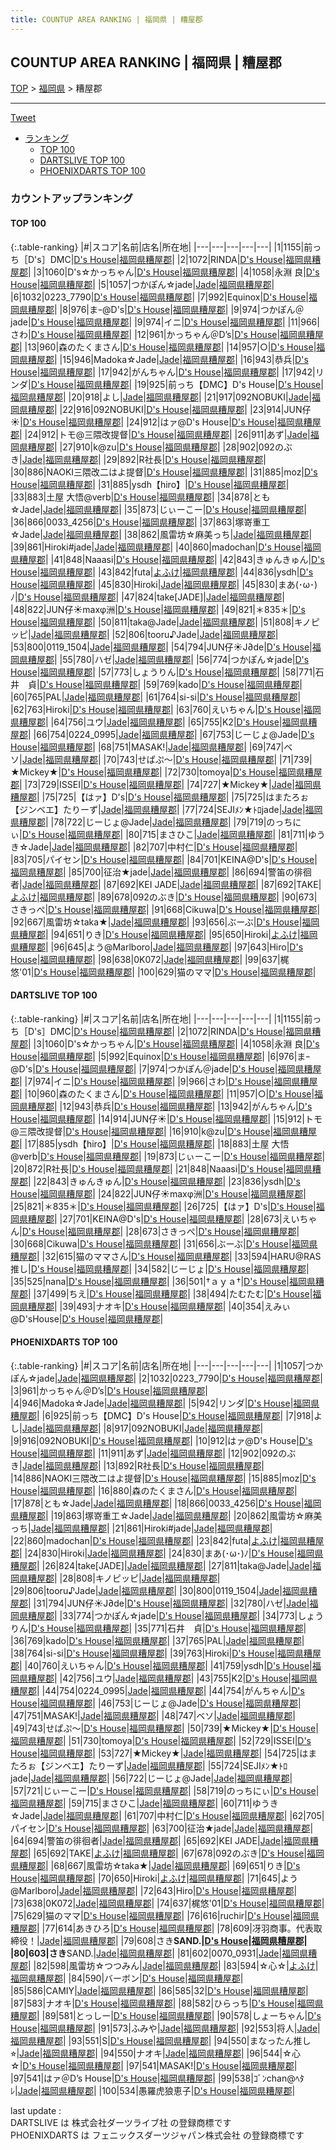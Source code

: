 ```yaml
---
title: COUNTUP AREA RANKING | 福岡県 | 糟屋郡
---
```

## COUNTUP AREA RANKING | 福岡県 | 糟屋郡

[TOP](/darts/rank/) > [福岡県](/darts/rank/福岡県/) > 糟屋郡

___

<a href="https://twitter.com/share?ref_src=twsrc%5Etfw" data-text="COUNTUP AREA RANKING | 福岡県糟屋郡" class="twitter-share-button" data-hashtags="DARTSLIVE,PHOENIXDARTS,darts,ダーツ" data-show-count="false">Tweet</a>

* [ランキング](#カウントアップランキング)
    * [TOP 100](#top-100)
    * [DARTSLIVE TOP 100](#dartslive-top-100)
    * [PHOENIXDARTS TOP 100](#phoenixdarts-top-100)

### カウントアップランキング

#### TOP 100



{:.table-ranking}
|#|スコア|名前|店名|所在地|
|---|---|---|---|---|
|1|1155|<span class="rank-name-dl">前っち［D&#x27;s］DMC</span>|<a href="https://search.dartslive.com/jp/shop/40b0914f275b9d3e0d9b047a20a7ba1e">D's House</a>|<a href="/darts/rank/福岡県/糟屋郡">福岡県糟屋郡</a>|
|2|1072|<span class="rank-name-dl">RINDA</span>|<a href="https://search.dartslive.com/jp/shop/40b0914f275b9d3e0d9b047a20a7ba1e">D's House</a>|<a href="/darts/rank/福岡県/糟屋郡">福岡県糟屋郡</a>|
|3|1060|<span class="rank-name-dl">D&#x27;s☆かっちゃん</span>|<a href="https://search.dartslive.com/jp/shop/40b0914f275b9d3e0d9b047a20a7ba1e">D's House</a>|<a href="/darts/rank/福岡県/糟屋郡">福岡県糟屋郡</a>|
|4|1058|<span class="rank-name-dl">永淵 良</span>|<a href="https://search.dartslive.com/jp/shop/40b0914f275b9d3e0d9b047a20a7ba1e">D's House</a>|<a href="/darts/rank/福岡県/糟屋郡">福岡県糟屋郡</a>|
|5|1057|<span class="rank-name-pd">つかぽん☆jade</span>|<a href="https://vs.phoenixdarts.com/jp/shop/shopDetailInfo/s_10288?s_seq=10288">Jade</a>|<a href="/darts/rank/福岡県/糟屋郡">福岡県糟屋郡</a>|
|6|1032|<span class="rank-name-pd">0223_7790</span>|<a href="https://vs.phoenixdarts.com/jp/shop/shopDetailInfo/s_72496?s_seq=72496">D's House</a>|<a href="/darts/rank/福岡県/糟屋郡">福岡県糟屋郡</a>|
|7|992|<span class="rank-name-dl">Equinox</span>|<a href="https://search.dartslive.com/jp/shop/40b0914f275b9d3e0d9b047a20a7ba1e">D's House</a>|<a href="/darts/rank/福岡県/糟屋郡">福岡県糟屋郡</a>|
|8|976|<span class="rank-name-dl">まｰ@D&#x27;s</span>|<a href="https://search.dartslive.com/jp/shop/40b0914f275b9d3e0d9b047a20a7ba1e">D's House</a>|<a href="/darts/rank/福岡県/糟屋郡">福岡県糟屋郡</a>|
|9|974|<span class="rank-name-dl">つかぽん＠jade</span>|<a href="https://search.dartslive.com/jp/shop/40b0914f275b9d3e0d9b047a20a7ba1e">D's House</a>|<a href="/darts/rank/福岡県/糟屋郡">福岡県糟屋郡</a>|
|9|974|<span class="rank-name-dl">イニ</span>|<a href="https://search.dartslive.com/jp/shop/40b0914f275b9d3e0d9b047a20a7ba1e">D's House</a>|<a href="/darts/rank/福岡県/糟屋郡">福岡県糟屋郡</a>|
|11|966|<span class="rank-name-dl">さわ</span>|<a href="https://search.dartslive.com/jp/shop/40b0914f275b9d3e0d9b047a20a7ba1e">D's House</a>|<a href="/darts/rank/福岡県/糟屋郡">福岡県糟屋郡</a>|
|12|961|<span class="rank-name-pd">かっちゃん＠D’s</span>|<a href="https://vs.phoenixdarts.com/jp/shop/shopDetailInfo/s_72496?s_seq=72496">D's House</a>|<a href="/darts/rank/福岡県/糟屋郡">福岡県糟屋郡</a>|
|13|960|<span class="rank-name-dl">森のたくまさん</span>|<a href="https://search.dartslive.com/jp/shop/40b0914f275b9d3e0d9b047a20a7ba1e">D's House</a>|<a href="/darts/rank/福岡県/糟屋郡">福岡県糟屋郡</a>|
|14|957|<span class="rank-name-dl">○</span>|<a href="https://search.dartslive.com/jp/shop/40b0914f275b9d3e0d9b047a20a7ba1e">D's House</a>|<a href="/darts/rank/福岡県/糟屋郡">福岡県糟屋郡</a>|
|15|946|<span class="rank-name-pd">Madoka☆Jade</span>|<a href="https://vs.phoenixdarts.com/jp/shop/shopDetailInfo/s_10288?s_seq=10288">Jade</a>|<a href="/darts/rank/福岡県/糟屋郡">福岡県糟屋郡</a>|
|16|943|<span class="rank-name-dl">恭兵</span>|<a href="https://search.dartslive.com/jp/shop/40b0914f275b9d3e0d9b047a20a7ba1e">D's House</a>|<a href="/darts/rank/福岡県/糟屋郡">福岡県糟屋郡</a>|
|17|942|<span class="rank-name-dl">がんちゃん</span>|<a href="https://search.dartslive.com/jp/shop/40b0914f275b9d3e0d9b047a20a7ba1e">D's House</a>|<a href="/darts/rank/福岡県/糟屋郡">福岡県糟屋郡</a>|
|17|942|<span class="rank-name-pd">リンダ</span>|<a href="https://vs.phoenixdarts.com/jp/shop/shopDetailInfo/s_72496?s_seq=72496">D's House</a>|<a href="/darts/rank/福岡県/糟屋郡">福岡県糟屋郡</a>|
|19|925|<span class="rank-name-pd">前っち【DMC】D&#x27;s House</span>|<a href="https://vs.phoenixdarts.com/jp/shop/shopDetailInfo/s_72496?s_seq=72496">D's House</a>|<a href="/darts/rank/福岡県/糟屋郡">福岡県糟屋郡</a>|
|20|918|<span class="rank-name-pd">よし</span>|<a href="https://vs.phoenixdarts.com/jp/shop/shopDetailInfo/s_10288?s_seq=10288">Jade</a>|<a href="/darts/rank/福岡県/糟屋郡">福岡県糟屋郡</a>|
|21|917|<span class="rank-name-pd">092NOBUKI</span>|<a href="https://vs.phoenixdarts.com/jp/shop/shopDetailInfo/s_10288?s_seq=10288">Jade</a>|<a href="/darts/rank/福岡県/糟屋郡">福岡県糟屋郡</a>|
|22|916|<span class="rank-name-pd">092NOBUKI</span>|<a href="https://vs.phoenixdarts.com/jp/shop/shopDetailInfo/s_72496?s_seq=72496">D's House</a>|<a href="/darts/rank/福岡県/糟屋郡">福岡県糟屋郡</a>|
|23|914|<span class="rank-name-dl">JUN仔☀︎</span>|<a href="https://search.dartslive.com/jp/shop/40b0914f275b9d3e0d9b047a20a7ba1e">D's House</a>|<a href="/darts/rank/福岡県/糟屋郡">福岡県糟屋郡</a>|
|24|912|<span class="rank-name-pd">はァ@D&#x27;s House</span>|<a href="https://vs.phoenixdarts.com/jp/shop/shopDetailInfo/s_72496?s_seq=72496">D's House</a>|<a href="/darts/rank/福岡県/糟屋郡">福岡県糟屋郡</a>|
|24|912|<span class="rank-name-dl">トモ@三隈改提督</span>|<a href="https://search.dartslive.com/jp/shop/40b0914f275b9d3e0d9b047a20a7ba1e">D's House</a>|<a href="/darts/rank/福岡県/糟屋郡">福岡県糟屋郡</a>|
|26|911|<span class="rank-name-pd">あず</span>|<a href="https://vs.phoenixdarts.com/jp/shop/shopDetailInfo/s_10288?s_seq=10288">Jade</a>|<a href="/darts/rank/福岡県/糟屋郡">福岡県糟屋郡</a>|
|27|910|<span class="rank-name-dl">k@zu</span>|<a href="https://search.dartslive.com/jp/shop/40b0914f275b9d3e0d9b047a20a7ba1e">D's House</a>|<a href="/darts/rank/福岡県/糟屋郡">福岡県糟屋郡</a>|
|28|902|<span class="rank-name-pd">092のぶき</span>|<a href="https://vs.phoenixdarts.com/jp/shop/shopDetailInfo/s_10288?s_seq=10288">Jade</a>|<a href="/darts/rank/福岡県/糟屋郡">福岡県糟屋郡</a>|
|29|892|<span class="rank-name-pd">R社長</span>|<a href="https://vs.phoenixdarts.com/jp/shop/shopDetailInfo/s_72496?s_seq=72496">D's House</a>|<a href="/darts/rank/福岡県/糟屋郡">福岡県糟屋郡</a>|
|30|886|<span class="rank-name-pd">NAOKI三隈改二はよ提督</span>|<a href="https://vs.phoenixdarts.com/jp/shop/shopDetailInfo/s_72496?s_seq=72496">D's House</a>|<a href="/darts/rank/福岡県/糟屋郡">福岡県糟屋郡</a>|
|31|885|<span class="rank-name-pd">moz</span>|<a href="https://vs.phoenixdarts.com/jp/shop/shopDetailInfo/s_72496?s_seq=72496">D's House</a>|<a href="/darts/rank/福岡県/糟屋郡">福岡県糟屋郡</a>|
|31|885|<span class="rank-name-dl">ysdh【hiro】</span>|<a href="https://search.dartslive.com/jp/shop/40b0914f275b9d3e0d9b047a20a7ba1e">D's House</a>|<a href="/darts/rank/福岡県/糟屋郡">福岡県糟屋郡</a>|
|33|883|<span class="rank-name-dl">土屋 大悟@verb</span>|<a href="https://search.dartslive.com/jp/shop/40b0914f275b9d3e0d9b047a20a7ba1e">D's House</a>|<a href="/darts/rank/福岡県/糟屋郡">福岡県糟屋郡</a>|
|34|878|<span class="rank-name-pd">とも☆Jade</span>|<a href="https://vs.phoenixdarts.com/jp/shop/shopDetailInfo/s_10288?s_seq=10288">Jade</a>|<a href="/darts/rank/福岡県/糟屋郡">福岡県糟屋郡</a>|
|35|873|<span class="rank-name-dl">じぃーこー</span>|<a href="https://search.dartslive.com/jp/shop/40b0914f275b9d3e0d9b047a20a7ba1e">D's House</a>|<a href="/darts/rank/福岡県/糟屋郡">福岡県糟屋郡</a>|
|36|866|<span class="rank-name-pd">0033_4256</span>|<a href="https://vs.phoenixdarts.com/jp/shop/shopDetailInfo/s_72496?s_seq=72496">D's House</a>|<a href="/darts/rank/福岡県/糟屋郡">福岡県糟屋郡</a>|
|37|863|<span class="rank-name-pd">塚嵜重工☆Jade</span>|<a href="https://vs.phoenixdarts.com/jp/shop/shopDetailInfo/s_10288?s_seq=10288">Jade</a>|<a href="/darts/rank/福岡県/糟屋郡">福岡県糟屋郡</a>|
|38|862|<span class="rank-name-pd">風雷坊☆麻美っち</span>|<a href="https://vs.phoenixdarts.com/jp/shop/shopDetailInfo/s_10288?s_seq=10288">Jade</a>|<a href="/darts/rank/福岡県/糟屋郡">福岡県糟屋郡</a>|
|39|861|<span class="rank-name-pd">Hiroki#jade</span>|<a href="https://vs.phoenixdarts.com/jp/shop/shopDetailInfo/s_10288?s_seq=10288">Jade</a>|<a href="/darts/rank/福岡県/糟屋郡">福岡県糟屋郡</a>|
|40|860|<span class="rank-name-pd">madochan</span>|<a href="https://vs.phoenixdarts.com/jp/shop/shopDetailInfo/s_72496?s_seq=72496">D's House</a>|<a href="/darts/rank/福岡県/糟屋郡">福岡県糟屋郡</a>|
|41|848|<span class="rank-name-dl">Naaasi</span>|<a href="https://search.dartslive.com/jp/shop/40b0914f275b9d3e0d9b047a20a7ba1e">D's House</a>|<a href="/darts/rank/福岡県/糟屋郡">福岡県糟屋郡</a>|
|42|843|<span class="rank-name-dl">きゅんきゅん</span>|<a href="https://search.dartslive.com/jp/shop/40b0914f275b9d3e0d9b047a20a7ba1e">D's House</a>|<a href="/darts/rank/福岡県/糟屋郡">福岡県糟屋郡</a>|
|43|842|<span class="rank-name-pd">futa</span>|<a href="https://vs.phoenixdarts.com/jp/shop/shopDetailInfo/s_86208?s_seq=86208">よふけ</a>|<a href="/darts/rank/福岡県/糟屋郡">福岡県糟屋郡</a>|
|44|836|<span class="rank-name-dl">ysdh</span>|<a href="https://search.dartslive.com/jp/shop/40b0914f275b9d3e0d9b047a20a7ba1e">D's House</a>|<a href="/darts/rank/福岡県/糟屋郡">福岡県糟屋郡</a>|
|45|830|<span class="rank-name-pd">Hiroki</span>|<a href="https://vs.phoenixdarts.com/jp/shop/shopDetailInfo/s_10288?s_seq=10288">Jade</a>|<a href="/darts/rank/福岡県/糟屋郡">福岡県糟屋郡</a>|
|45|830|<span class="rank-name-pd">まあ(･ω･)ﾉ</span>|<a href="https://vs.phoenixdarts.com/jp/shop/shopDetailInfo/s_72496?s_seq=72496">D's House</a>|<a href="/darts/rank/福岡県/糟屋郡">福岡県糟屋郡</a>|
|47|824|<span class="rank-name-pd">take[JADE]</span>|<a href="https://vs.phoenixdarts.com/jp/shop/shopDetailInfo/s_10288?s_seq=10288">Jade</a>|<a href="/darts/rank/福岡県/糟屋郡">福岡県糟屋郡</a>|
|48|822|<span class="rank-name-dl">JUN仔☀︎maxφ洲</span>|<a href="https://search.dartslive.com/jp/shop/40b0914f275b9d3e0d9b047a20a7ba1e">D's House</a>|<a href="/darts/rank/福岡県/糟屋郡">福岡県糟屋郡</a>|
|49|821|<span class="rank-name-dl">＊835＊</span>|<a href="https://search.dartslive.com/jp/shop/40b0914f275b9d3e0d9b047a20a7ba1e">D's House</a>|<a href="/darts/rank/福岡県/糟屋郡">福岡県糟屋郡</a>|
|50|811|<span class="rank-name-pd">taka@Jade</span>|<a href="https://vs.phoenixdarts.com/jp/shop/shopDetailInfo/s_10288?s_seq=10288">Jade</a>|<a href="/darts/rank/福岡県/糟屋郡">福岡県糟屋郡</a>|
|51|808|<span class="rank-name-pd">キノピッピ</span>|<a href="https://vs.phoenixdarts.com/jp/shop/shopDetailInfo/s_10288?s_seq=10288">Jade</a>|<a href="/darts/rank/福岡県/糟屋郡">福岡県糟屋郡</a>|
|52|806|<span class="rank-name-pd">tooru♪Jade</span>|<a href="https://vs.phoenixdarts.com/jp/shop/shopDetailInfo/s_10288?s_seq=10288">Jade</a>|<a href="/darts/rank/福岡県/糟屋郡">福岡県糟屋郡</a>|
|53|800|<span class="rank-name-pd">0119_1504</span>|<a href="https://vs.phoenixdarts.com/jp/shop/shopDetailInfo/s_10288?s_seq=10288">Jade</a>|<a href="/darts/rank/福岡県/糟屋郡">福岡県糟屋郡</a>|
|54|794|<span class="rank-name-pd">JUN仔☀︎J∂de</span>|<a href="https://vs.phoenixdarts.com/jp/shop/shopDetailInfo/s_72496?s_seq=72496">D's House</a>|<a href="/darts/rank/福岡県/糟屋郡">福岡県糟屋郡</a>|
|55|780|<span class="rank-name-pd">ハゼ</span>|<a href="https://vs.phoenixdarts.com/jp/shop/shopDetailInfo/s_10288?s_seq=10288">Jade</a>|<a href="/darts/rank/福岡県/糟屋郡">福岡県糟屋郡</a>|
|56|774|<span class="rank-name-pd">つかぽん☆jade</span>|<a href="https://vs.phoenixdarts.com/jp/shop/shopDetailInfo/s_72496?s_seq=72496">D's House</a>|<a href="/darts/rank/福岡県/糟屋郡">福岡県糟屋郡</a>|
|57|773|<span class="rank-name-pd">しょうりん</span>|<a href="https://vs.phoenixdarts.com/jp/shop/shopDetailInfo/s_72496?s_seq=72496">D's House</a>|<a href="/darts/rank/福岡県/糟屋郡">福岡県糟屋郡</a>|
|58|771|<span class="rank-name-pd">石井　貞</span>|<a href="https://vs.phoenixdarts.com/jp/shop/shopDetailInfo/s_72496?s_seq=72496">D's House</a>|<a href="/darts/rank/福岡県/糟屋郡">福岡県糟屋郡</a>|
|59|769|<span class="rank-name-pd">kado</span>|<a href="https://vs.phoenixdarts.com/jp/shop/shopDetailInfo/s_72496?s_seq=72496">D's House</a>|<a href="/darts/rank/福岡県/糟屋郡">福岡県糟屋郡</a>|
|60|765|<span class="rank-name-pd">PAL</span>|<a href="https://vs.phoenixdarts.com/jp/shop/shopDetailInfo/s_10288?s_seq=10288">Jade</a>|<a href="/darts/rank/福岡県/糟屋郡">福岡県糟屋郡</a>|
|61|764|<span class="rank-name-pd">si-si</span>|<a href="https://vs.phoenixdarts.com/jp/shop/shopDetailInfo/s_72496?s_seq=72496">D's House</a>|<a href="/darts/rank/福岡県/糟屋郡">福岡県糟屋郡</a>|
|62|763|<span class="rank-name-pd">Hiroki</span>|<a href="https://vs.phoenixdarts.com/jp/shop/shopDetailInfo/s_72496?s_seq=72496">D's House</a>|<a href="/darts/rank/福岡県/糟屋郡">福岡県糟屋郡</a>|
|63|760|<span class="rank-name-pd">えいちゃん</span>|<a href="https://vs.phoenixdarts.com/jp/shop/shopDetailInfo/s_72496?s_seq=72496">D's House</a>|<a href="/darts/rank/福岡県/糟屋郡">福岡県糟屋郡</a>|
|64|756|<span class="rank-name-pd">ユウ</span>|<a href="https://vs.phoenixdarts.com/jp/shop/shopDetailInfo/s_10288?s_seq=10288">Jade</a>|<a href="/darts/rank/福岡県/糟屋郡">福岡県糟屋郡</a>|
|65|755|<span class="rank-name-pd">K2</span>|<a href="https://vs.phoenixdarts.com/jp/shop/shopDetailInfo/s_72496?s_seq=72496">D's House</a>|<a href="/darts/rank/福岡県/糟屋郡">福岡県糟屋郡</a>|
|66|754|<span class="rank-name-pd">0224_0995</span>|<a href="https://vs.phoenixdarts.com/jp/shop/shopDetailInfo/s_10288?s_seq=10288">Jade</a>|<a href="/darts/rank/福岡県/糟屋郡">福岡県糟屋郡</a>|
|67|753|<span class="rank-name-pd">じーじょ@Jade</span>|<a href="https://vs.phoenixdarts.com/jp/shop/shopDetailInfo/s_72496?s_seq=72496">D's House</a>|<a href="/darts/rank/福岡県/糟屋郡">福岡県糟屋郡</a>|
|68|751|<span class="rank-name-pd">MASAK!</span>|<a href="https://vs.phoenixdarts.com/jp/shop/shopDetailInfo/s_10288?s_seq=10288">Jade</a>|<a href="/darts/rank/福岡県/糟屋郡">福岡県糟屋郡</a>|
|69|747|<span class="rank-name-pd">ベソ</span>|<a href="https://vs.phoenixdarts.com/jp/shop/shopDetailInfo/s_10288?s_seq=10288">Jade</a>|<a href="/darts/rank/福岡県/糟屋郡">福岡県糟屋郡</a>|
|70|743|<span class="rank-name-pd">せぱぷ〜</span>|<a href="https://vs.phoenixdarts.com/jp/shop/shopDetailInfo/s_72496?s_seq=72496">D's House</a>|<a href="/darts/rank/福岡県/糟屋郡">福岡県糟屋郡</a>|
|71|739|<span class="rank-name-pd">★Mickey★</span>|<a href="https://vs.phoenixdarts.com/jp/shop/shopDetailInfo/s_72496?s_seq=72496">D's House</a>|<a href="/darts/rank/福岡県/糟屋郡">福岡県糟屋郡</a>|
|72|730|<span class="rank-name-pd">tomoya</span>|<a href="https://vs.phoenixdarts.com/jp/shop/shopDetailInfo/s_72496?s_seq=72496">D's House</a>|<a href="/darts/rank/福岡県/糟屋郡">福岡県糟屋郡</a>|
|73|729|<span class="rank-name-pd">ISSEI</span>|<a href="https://vs.phoenixdarts.com/jp/shop/shopDetailInfo/s_72496?s_seq=72496">D's House</a>|<a href="/darts/rank/福岡県/糟屋郡">福岡県糟屋郡</a>|
|74|727|<span class="rank-name-pd">★Mickey★</span>|<a href="https://vs.phoenixdarts.com/jp/shop/shopDetailInfo/s_10288?s_seq=10288">Jade</a>|<a href="/darts/rank/福岡県/糟屋郡">福岡県糟屋郡</a>|
|75|725|<span class="rank-name-dl">【はァ】D&#x27;s</span>|<a href="https://search.dartslive.com/jp/shop/40b0914f275b9d3e0d9b047a20a7ba1e">D's House</a>|<a href="/darts/rank/福岡県/糟屋郡">福岡県糟屋郡</a>|
|75|725|<span class="rank-name-pd">はまたろぉ【ジンベエ】たりーず</span>|<a href="https://vs.phoenixdarts.com/jp/shop/shopDetailInfo/s_10288?s_seq=10288">Jade</a>|<a href="/darts/rank/福岡県/糟屋郡">福岡県糟屋郡</a>|
|77|724|<span class="rank-name-pd">SEJIﾒﾝ★ﾄﾛjade</span>|<a href="https://vs.phoenixdarts.com/jp/shop/shopDetailInfo/s_10288?s_seq=10288">Jade</a>|<a href="/darts/rank/福岡県/糟屋郡">福岡県糟屋郡</a>|
|78|722|<span class="rank-name-pd">じーじょ@Jade</span>|<a href="https://vs.phoenixdarts.com/jp/shop/shopDetailInfo/s_10288?s_seq=10288">Jade</a>|<a href="/darts/rank/福岡県/糟屋郡">福岡県糟屋郡</a>|
|79|719|<span class="rank-name-pd">のっちにぃ</span>|<a href="https://vs.phoenixdarts.com/jp/shop/shopDetailInfo/s_72496?s_seq=72496">D's House</a>|<a href="/darts/rank/福岡県/糟屋郡">福岡県糟屋郡</a>|
|80|715|<span class="rank-name-pd">まさひこ</span>|<a href="https://vs.phoenixdarts.com/jp/shop/shopDetailInfo/s_10288?s_seq=10288">Jade</a>|<a href="/darts/rank/福岡県/糟屋郡">福岡県糟屋郡</a>|
|81|711|<span class="rank-name-pd">ゆうき☆Jade</span>|<a href="https://vs.phoenixdarts.com/jp/shop/shopDetailInfo/s_10288?s_seq=10288">Jade</a>|<a href="/darts/rank/福岡県/糟屋郡">福岡県糟屋郡</a>|
|82|707|<span class="rank-name-pd">中村仁</span>|<a href="https://vs.phoenixdarts.com/jp/shop/shopDetailInfo/s_72496?s_seq=72496">D's House</a>|<a href="/darts/rank/福岡県/糟屋郡">福岡県糟屋郡</a>|
|83|705|<span class="rank-name-pd">パイセン</span>|<a href="https://vs.phoenixdarts.com/jp/shop/shopDetailInfo/s_72496?s_seq=72496">D's House</a>|<a href="/darts/rank/福岡県/糟屋郡">福岡県糟屋郡</a>|
|84|701|<span class="rank-name-dl">KEINA@D&#x27;s</span>|<a href="https://search.dartslive.com/jp/shop/40b0914f275b9d3e0d9b047a20a7ba1e">D's House</a>|<a href="/darts/rank/福岡県/糟屋郡">福岡県糟屋郡</a>|
|85|700|<span class="rank-name-pd">征治★jade</span>|<a href="https://vs.phoenixdarts.com/jp/shop/shopDetailInfo/s_10288?s_seq=10288">Jade</a>|<a href="/darts/rank/福岡県/糟屋郡">福岡県糟屋郡</a>|
|86|694|<span class="rank-name-pd">警笛の徘徊者</span>|<a href="https://vs.phoenixdarts.com/jp/shop/shopDetailInfo/s_10288?s_seq=10288">Jade</a>|<a href="/darts/rank/福岡県/糟屋郡">福岡県糟屋郡</a>|
|87|692|<span class="rank-name-pd">KEI JADE</span>|<a href="https://vs.phoenixdarts.com/jp/shop/shopDetailInfo/s_10288?s_seq=10288">Jade</a>|<a href="/darts/rank/福岡県/糟屋郡">福岡県糟屋郡</a>|
|87|692|<span class="rank-name-pd">TAKE</span>|<a href="https://vs.phoenixdarts.com/jp/shop/shopDetailInfo/s_86208?s_seq=86208">よふけ</a>|<a href="/darts/rank/福岡県/糟屋郡">福岡県糟屋郡</a>|
|89|678|<span class="rank-name-pd">092のぶき</span>|<a href="https://vs.phoenixdarts.com/jp/shop/shopDetailInfo/s_72496?s_seq=72496">D's House</a>|<a href="/darts/rank/福岡県/糟屋郡">福岡県糟屋郡</a>|
|90|673|<span class="rank-name-dl">さきっぺ</span>|<a href="https://search.dartslive.com/jp/shop/40b0914f275b9d3e0d9b047a20a7ba1e">D's House</a>|<a href="/darts/rank/福岡県/糟屋郡">福岡県糟屋郡</a>|
|91|668|<span class="rank-name-dl">Cikuwa</span>|<a href="https://search.dartslive.com/jp/shop/40b0914f275b9d3e0d9b047a20a7ba1e">D's House</a>|<a href="/darts/rank/福岡県/糟屋郡">福岡県糟屋郡</a>|
|92|667|<span class="rank-name-pd">風雷坊☆taka★</span>|<a href="https://vs.phoenixdarts.com/jp/shop/shopDetailInfo/s_10288?s_seq=10288">Jade</a>|<a href="/darts/rank/福岡県/糟屋郡">福岡県糟屋郡</a>|
|93|656|<span class="rank-name-dl">ぶーぶ</span>|<a href="https://search.dartslive.com/jp/shop/40b0914f275b9d3e0d9b047a20a7ba1e">D's House</a>|<a href="/darts/rank/福岡県/糟屋郡">福岡県糟屋郡</a>|
|94|651|<span class="rank-name-pd">りき</span>|<a href="https://vs.phoenixdarts.com/jp/shop/shopDetailInfo/s_72496?s_seq=72496">D's House</a>|<a href="/darts/rank/福岡県/糟屋郡">福岡県糟屋郡</a>|
|95|650|<span class="rank-name-pd">Hiroki</span>|<a href="https://vs.phoenixdarts.com/jp/shop/shopDetailInfo/s_86208?s_seq=86208">よふけ</a>|<a href="/darts/rank/福岡県/糟屋郡">福岡県糟屋郡</a>|
|96|645|<span class="rank-name-pd">よう@Marlboro</span>|<a href="https://vs.phoenixdarts.com/jp/shop/shopDetailInfo/s_10288?s_seq=10288">Jade</a>|<a href="/darts/rank/福岡県/糟屋郡">福岡県糟屋郡</a>|
|97|643|<span class="rank-name-pd">Hiro</span>|<a href="https://vs.phoenixdarts.com/jp/shop/shopDetailInfo/s_72496?s_seq=72496">D's House</a>|<a href="/darts/rank/福岡県/糟屋郡">福岡県糟屋郡</a>|
|98|638|<span class="rank-name-pd">0K072</span>|<a href="https://vs.phoenixdarts.com/jp/shop/shopDetailInfo/s_10288?s_seq=10288">Jade</a>|<a href="/darts/rank/福岡県/糟屋郡">福岡県糟屋郡</a>|
|99|637|<span class="rank-name-pd">梶悠&#x27;01</span>|<a href="https://vs.phoenixdarts.com/jp/shop/shopDetailInfo/s_72496?s_seq=72496">D's House</a>|<a href="/darts/rank/福岡県/糟屋郡">福岡県糟屋郡</a>|
|100|629|<span class="rank-name-pd">猫のママ</span>|<a href="https://vs.phoenixdarts.com/jp/shop/shopDetailInfo/s_72496?s_seq=72496">D's House</a>|<a href="/darts/rank/福岡県/糟屋郡">福岡県糟屋郡</a>|


#### DARTSLIVE TOP 100



{:.table-ranking}
|#|スコア|名前|店名|所在地|
|---|---|---|---|---|
|1|1155|<span class="rank-name-dl">前っち［D&#x27;s］DMC</span>|<a href="https://search.dartslive.com/jp/shop/40b0914f275b9d3e0d9b047a20a7ba1e">D's House</a>|<a href="/darts/rank/福岡県/糟屋郡">福岡県糟屋郡</a>|
|2|1072|<span class="rank-name-dl">RINDA</span>|<a href="https://search.dartslive.com/jp/shop/40b0914f275b9d3e0d9b047a20a7ba1e">D's House</a>|<a href="/darts/rank/福岡県/糟屋郡">福岡県糟屋郡</a>|
|3|1060|<span class="rank-name-dl">D&#x27;s☆かっちゃん</span>|<a href="https://search.dartslive.com/jp/shop/40b0914f275b9d3e0d9b047a20a7ba1e">D's House</a>|<a href="/darts/rank/福岡県/糟屋郡">福岡県糟屋郡</a>|
|4|1058|<span class="rank-name-dl">永淵 良</span>|<a href="https://search.dartslive.com/jp/shop/40b0914f275b9d3e0d9b047a20a7ba1e">D's House</a>|<a href="/darts/rank/福岡県/糟屋郡">福岡県糟屋郡</a>|
|5|992|<span class="rank-name-dl">Equinox</span>|<a href="https://search.dartslive.com/jp/shop/40b0914f275b9d3e0d9b047a20a7ba1e">D's House</a>|<a href="/darts/rank/福岡県/糟屋郡">福岡県糟屋郡</a>|
|6|976|<span class="rank-name-dl">まｰ@D&#x27;s</span>|<a href="https://search.dartslive.com/jp/shop/40b0914f275b9d3e0d9b047a20a7ba1e">D's House</a>|<a href="/darts/rank/福岡県/糟屋郡">福岡県糟屋郡</a>|
|7|974|<span class="rank-name-dl">つかぽん＠jade</span>|<a href="https://search.dartslive.com/jp/shop/40b0914f275b9d3e0d9b047a20a7ba1e">D's House</a>|<a href="/darts/rank/福岡県/糟屋郡">福岡県糟屋郡</a>|
|7|974|<span class="rank-name-dl">イニ</span>|<a href="https://search.dartslive.com/jp/shop/40b0914f275b9d3e0d9b047a20a7ba1e">D's House</a>|<a href="/darts/rank/福岡県/糟屋郡">福岡県糟屋郡</a>|
|9|966|<span class="rank-name-dl">さわ</span>|<a href="https://search.dartslive.com/jp/shop/40b0914f275b9d3e0d9b047a20a7ba1e">D's House</a>|<a href="/darts/rank/福岡県/糟屋郡">福岡県糟屋郡</a>|
|10|960|<span class="rank-name-dl">森のたくまさん</span>|<a href="https://search.dartslive.com/jp/shop/40b0914f275b9d3e0d9b047a20a7ba1e">D's House</a>|<a href="/darts/rank/福岡県/糟屋郡">福岡県糟屋郡</a>|
|11|957|<span class="rank-name-dl">○</span>|<a href="https://search.dartslive.com/jp/shop/40b0914f275b9d3e0d9b047a20a7ba1e">D's House</a>|<a href="/darts/rank/福岡県/糟屋郡">福岡県糟屋郡</a>|
|12|943|<span class="rank-name-dl">恭兵</span>|<a href="https://search.dartslive.com/jp/shop/40b0914f275b9d3e0d9b047a20a7ba1e">D's House</a>|<a href="/darts/rank/福岡県/糟屋郡">福岡県糟屋郡</a>|
|13|942|<span class="rank-name-dl">がんちゃん</span>|<a href="https://search.dartslive.com/jp/shop/40b0914f275b9d3e0d9b047a20a7ba1e">D's House</a>|<a href="/darts/rank/福岡県/糟屋郡">福岡県糟屋郡</a>|
|14|914|<span class="rank-name-dl">JUN仔☀︎</span>|<a href="https://search.dartslive.com/jp/shop/40b0914f275b9d3e0d9b047a20a7ba1e">D's House</a>|<a href="/darts/rank/福岡県/糟屋郡">福岡県糟屋郡</a>|
|15|912|<span class="rank-name-dl">トモ@三隈改提督</span>|<a href="https://search.dartslive.com/jp/shop/40b0914f275b9d3e0d9b047a20a7ba1e">D's House</a>|<a href="/darts/rank/福岡県/糟屋郡">福岡県糟屋郡</a>|
|16|910|<span class="rank-name-dl">k@zu</span>|<a href="https://search.dartslive.com/jp/shop/40b0914f275b9d3e0d9b047a20a7ba1e">D's House</a>|<a href="/darts/rank/福岡県/糟屋郡">福岡県糟屋郡</a>|
|17|885|<span class="rank-name-dl">ysdh【hiro】</span>|<a href="https://search.dartslive.com/jp/shop/40b0914f275b9d3e0d9b047a20a7ba1e">D's House</a>|<a href="/darts/rank/福岡県/糟屋郡">福岡県糟屋郡</a>|
|18|883|<span class="rank-name-dl">土屋 大悟@verb</span>|<a href="https://search.dartslive.com/jp/shop/40b0914f275b9d3e0d9b047a20a7ba1e">D's House</a>|<a href="/darts/rank/福岡県/糟屋郡">福岡県糟屋郡</a>|
|19|873|<span class="rank-name-dl">じぃーこー</span>|<a href="https://search.dartslive.com/jp/shop/40b0914f275b9d3e0d9b047a20a7ba1e">D's House</a>|<a href="/darts/rank/福岡県/糟屋郡">福岡県糟屋郡</a>|
|20|872|<span class="rank-name-dl">R社長</span>|<a href="https://search.dartslive.com/jp/shop/40b0914f275b9d3e0d9b047a20a7ba1e">D's House</a>|<a href="/darts/rank/福岡県/糟屋郡">福岡県糟屋郡</a>|
|21|848|<span class="rank-name-dl">Naaasi</span>|<a href="https://search.dartslive.com/jp/shop/40b0914f275b9d3e0d9b047a20a7ba1e">D's House</a>|<a href="/darts/rank/福岡県/糟屋郡">福岡県糟屋郡</a>|
|22|843|<span class="rank-name-dl">きゅんきゅん</span>|<a href="https://search.dartslive.com/jp/shop/40b0914f275b9d3e0d9b047a20a7ba1e">D's House</a>|<a href="/darts/rank/福岡県/糟屋郡">福岡県糟屋郡</a>|
|23|836|<span class="rank-name-dl">ysdh</span>|<a href="https://search.dartslive.com/jp/shop/40b0914f275b9d3e0d9b047a20a7ba1e">D's House</a>|<a href="/darts/rank/福岡県/糟屋郡">福岡県糟屋郡</a>|
|24|822|<span class="rank-name-dl">JUN仔☀︎maxφ洲</span>|<a href="https://search.dartslive.com/jp/shop/40b0914f275b9d3e0d9b047a20a7ba1e">D's House</a>|<a href="/darts/rank/福岡県/糟屋郡">福岡県糟屋郡</a>|
|25|821|<span class="rank-name-dl">＊835＊</span>|<a href="https://search.dartslive.com/jp/shop/40b0914f275b9d3e0d9b047a20a7ba1e">D's House</a>|<a href="/darts/rank/福岡県/糟屋郡">福岡県糟屋郡</a>|
|26|725|<span class="rank-name-dl">【はァ】D&#x27;s</span>|<a href="https://search.dartslive.com/jp/shop/40b0914f275b9d3e0d9b047a20a7ba1e">D's House</a>|<a href="/darts/rank/福岡県/糟屋郡">福岡県糟屋郡</a>|
|27|701|<span class="rank-name-dl">KEINA@D&#x27;s</span>|<a href="https://search.dartslive.com/jp/shop/40b0914f275b9d3e0d9b047a20a7ba1e">D's House</a>|<a href="/darts/rank/福岡県/糟屋郡">福岡県糟屋郡</a>|
|28|673|<span class="rank-name-dl">えいちゃん</span>|<a href="https://search.dartslive.com/jp/shop/40b0914f275b9d3e0d9b047a20a7ba1e">D's House</a>|<a href="/darts/rank/福岡県/糟屋郡">福岡県糟屋郡</a>|
|28|673|<span class="rank-name-dl">さきっぺ</span>|<a href="https://search.dartslive.com/jp/shop/40b0914f275b9d3e0d9b047a20a7ba1e">D's House</a>|<a href="/darts/rank/福岡県/糟屋郡">福岡県糟屋郡</a>|
|30|668|<span class="rank-name-dl">Cikuwa</span>|<a href="https://search.dartslive.com/jp/shop/40b0914f275b9d3e0d9b047a20a7ba1e">D's House</a>|<a href="/darts/rank/福岡県/糟屋郡">福岡県糟屋郡</a>|
|31|656|<span class="rank-name-dl">ぶーぶ</span>|<a href="https://search.dartslive.com/jp/shop/40b0914f275b9d3e0d9b047a20a7ba1e">D's House</a>|<a href="/darts/rank/福岡県/糟屋郡">福岡県糟屋郡</a>|
|32|615|<span class="rank-name-dl">猫のママさん</span>|<a href="https://search.dartslive.com/jp/shop/40b0914f275b9d3e0d9b047a20a7ba1e">D's House</a>|<a href="/darts/rank/福岡県/糟屋郡">福岡県糟屋郡</a>|
|33|594|<span class="rank-name-dl">HARU@RAS推し</span>|<a href="https://search.dartslive.com/jp/shop/40b0914f275b9d3e0d9b047a20a7ba1e">D's House</a>|<a href="/darts/rank/福岡県/糟屋郡">福岡県糟屋郡</a>|
|34|582|<span class="rank-name-dl">じーじょ</span>|<a href="https://search.dartslive.com/jp/shop/40b0914f275b9d3e0d9b047a20a7ba1e">D's House</a>|<a href="/darts/rank/福岡県/糟屋郡">福岡県糟屋郡</a>|
|35|525|<span class="rank-name-dl">nana</span>|<a href="https://search.dartslive.com/jp/shop/40b0914f275b9d3e0d9b047a20a7ba1e">D's House</a>|<a href="/darts/rank/福岡県/糟屋郡">福岡県糟屋郡</a>|
|36|501|<span class="rank-name-dl">†ａｙａ†</span>|<a href="https://search.dartslive.com/jp/shop/40b0914f275b9d3e0d9b047a20a7ba1e">D's House</a>|<a href="/darts/rank/福岡県/糟屋郡">福岡県糟屋郡</a>|
|37|499|<span class="rank-name-dl">ちえ</span>|<a href="https://search.dartslive.com/jp/shop/40b0914f275b9d3e0d9b047a20a7ba1e">D's House</a>|<a href="/darts/rank/福岡県/糟屋郡">福岡県糟屋郡</a>|
|38|494|<span class="rank-name-dl">たむたむ</span>|<a href="https://search.dartslive.com/jp/shop/40b0914f275b9d3e0d9b047a20a7ba1e">D's House</a>|<a href="/darts/rank/福岡県/糟屋郡">福岡県糟屋郡</a>|
|39|493|<span class="rank-name-dl">ナオキ</span>|<a href="https://search.dartslive.com/jp/shop/40b0914f275b9d3e0d9b047a20a7ba1e">D's House</a>|<a href="/darts/rank/福岡県/糟屋郡">福岡県糟屋郡</a>|
|40|354|<span class="rank-name-dl">えみぃ@D&#x27;sHouse</span>|<a href="https://search.dartslive.com/jp/shop/40b0914f275b9d3e0d9b047a20a7ba1e">D's House</a>|<a href="/darts/rank/福岡県/糟屋郡">福岡県糟屋郡</a>|


#### PHOENIXDARTS TOP 100



{:.table-ranking}
|#|スコア|名前|店名|所在地|
|---|---|---|---|---|
|1|1057|<span class="rank-name-pd">つかぽん☆jade</span>|<a href="https://vs.phoenixdarts.com/jp/shop/shopDetailInfo/s_10288?s_seq=10288">Jade</a>|<a href="/darts/rank/福岡県/糟屋郡">福岡県糟屋郡</a>|
|2|1032|<span class="rank-name-pd">0223_7790</span>|<a href="https://vs.phoenixdarts.com/jp/shop/shopDetailInfo/s_72496?s_seq=72496">D's House</a>|<a href="/darts/rank/福岡県/糟屋郡">福岡県糟屋郡</a>|
|3|961|<span class="rank-name-pd">かっちゃん＠D’s</span>|<a href="https://vs.phoenixdarts.com/jp/shop/shopDetailInfo/s_72496?s_seq=72496">D's House</a>|<a href="/darts/rank/福岡県/糟屋郡">福岡県糟屋郡</a>|
|4|946|<span class="rank-name-pd">Madoka☆Jade</span>|<a href="https://vs.phoenixdarts.com/jp/shop/shopDetailInfo/s_10288?s_seq=10288">Jade</a>|<a href="/darts/rank/福岡県/糟屋郡">福岡県糟屋郡</a>|
|5|942|<span class="rank-name-pd">リンダ</span>|<a href="https://vs.phoenixdarts.com/jp/shop/shopDetailInfo/s_72496?s_seq=72496">D's House</a>|<a href="/darts/rank/福岡県/糟屋郡">福岡県糟屋郡</a>|
|6|925|<span class="rank-name-pd">前っち【DMC】D&#x27;s House</span>|<a href="https://vs.phoenixdarts.com/jp/shop/shopDetailInfo/s_72496?s_seq=72496">D's House</a>|<a href="/darts/rank/福岡県/糟屋郡">福岡県糟屋郡</a>|
|7|918|<span class="rank-name-pd">よし</span>|<a href="https://vs.phoenixdarts.com/jp/shop/shopDetailInfo/s_10288?s_seq=10288">Jade</a>|<a href="/darts/rank/福岡県/糟屋郡">福岡県糟屋郡</a>|
|8|917|<span class="rank-name-pd">092NOBUKI</span>|<a href="https://vs.phoenixdarts.com/jp/shop/shopDetailInfo/s_10288?s_seq=10288">Jade</a>|<a href="/darts/rank/福岡県/糟屋郡">福岡県糟屋郡</a>|
|9|916|<span class="rank-name-pd">092NOBUKI</span>|<a href="https://vs.phoenixdarts.com/jp/shop/shopDetailInfo/s_72496?s_seq=72496">D's House</a>|<a href="/darts/rank/福岡県/糟屋郡">福岡県糟屋郡</a>|
|10|912|<span class="rank-name-pd">はァ@D&#x27;s House</span>|<a href="https://vs.phoenixdarts.com/jp/shop/shopDetailInfo/s_72496?s_seq=72496">D's House</a>|<a href="/darts/rank/福岡県/糟屋郡">福岡県糟屋郡</a>|
|11|911|<span class="rank-name-pd">あず</span>|<a href="https://vs.phoenixdarts.com/jp/shop/shopDetailInfo/s_10288?s_seq=10288">Jade</a>|<a href="/darts/rank/福岡県/糟屋郡">福岡県糟屋郡</a>|
|12|902|<span class="rank-name-pd">092のぶき</span>|<a href="https://vs.phoenixdarts.com/jp/shop/shopDetailInfo/s_10288?s_seq=10288">Jade</a>|<a href="/darts/rank/福岡県/糟屋郡">福岡県糟屋郡</a>|
|13|892|<span class="rank-name-pd">R社長</span>|<a href="https://vs.phoenixdarts.com/jp/shop/shopDetailInfo/s_72496?s_seq=72496">D's House</a>|<a href="/darts/rank/福岡県/糟屋郡">福岡県糟屋郡</a>|
|14|886|<span class="rank-name-pd">NAOKI三隈改二はよ提督</span>|<a href="https://vs.phoenixdarts.com/jp/shop/shopDetailInfo/s_72496?s_seq=72496">D's House</a>|<a href="/darts/rank/福岡県/糟屋郡">福岡県糟屋郡</a>|
|15|885|<span class="rank-name-pd">moz</span>|<a href="https://vs.phoenixdarts.com/jp/shop/shopDetailInfo/s_72496?s_seq=72496">D's House</a>|<a href="/darts/rank/福岡県/糟屋郡">福岡県糟屋郡</a>|
|16|880|<span class="rank-name-pd">森のたくまさん</span>|<a href="https://vs.phoenixdarts.com/jp/shop/shopDetailInfo/s_72496?s_seq=72496">D's House</a>|<a href="/darts/rank/福岡県/糟屋郡">福岡県糟屋郡</a>|
|17|878|<span class="rank-name-pd">とも☆Jade</span>|<a href="https://vs.phoenixdarts.com/jp/shop/shopDetailInfo/s_10288?s_seq=10288">Jade</a>|<a href="/darts/rank/福岡県/糟屋郡">福岡県糟屋郡</a>|
|18|866|<span class="rank-name-pd">0033_4256</span>|<a href="https://vs.phoenixdarts.com/jp/shop/shopDetailInfo/s_72496?s_seq=72496">D's House</a>|<a href="/darts/rank/福岡県/糟屋郡">福岡県糟屋郡</a>|
|19|863|<span class="rank-name-pd">塚嵜重工☆Jade</span>|<a href="https://vs.phoenixdarts.com/jp/shop/shopDetailInfo/s_10288?s_seq=10288">Jade</a>|<a href="/darts/rank/福岡県/糟屋郡">福岡県糟屋郡</a>|
|20|862|<span class="rank-name-pd">風雷坊☆麻美っち</span>|<a href="https://vs.phoenixdarts.com/jp/shop/shopDetailInfo/s_10288?s_seq=10288">Jade</a>|<a href="/darts/rank/福岡県/糟屋郡">福岡県糟屋郡</a>|
|21|861|<span class="rank-name-pd">Hiroki#jade</span>|<a href="https://vs.phoenixdarts.com/jp/shop/shopDetailInfo/s_10288?s_seq=10288">Jade</a>|<a href="/darts/rank/福岡県/糟屋郡">福岡県糟屋郡</a>|
|22|860|<span class="rank-name-pd">madochan</span>|<a href="https://vs.phoenixdarts.com/jp/shop/shopDetailInfo/s_72496?s_seq=72496">D's House</a>|<a href="/darts/rank/福岡県/糟屋郡">福岡県糟屋郡</a>|
|23|842|<span class="rank-name-pd">futa</span>|<a href="https://vs.phoenixdarts.com/jp/shop/shopDetailInfo/s_86208?s_seq=86208">よふけ</a>|<a href="/darts/rank/福岡県/糟屋郡">福岡県糟屋郡</a>|
|24|830|<span class="rank-name-pd">Hiroki</span>|<a href="https://vs.phoenixdarts.com/jp/shop/shopDetailInfo/s_10288?s_seq=10288">Jade</a>|<a href="/darts/rank/福岡県/糟屋郡">福岡県糟屋郡</a>|
|24|830|<span class="rank-name-pd">まあ(･ω･)ﾉ</span>|<a href="https://vs.phoenixdarts.com/jp/shop/shopDetailInfo/s_72496?s_seq=72496">D's House</a>|<a href="/darts/rank/福岡県/糟屋郡">福岡県糟屋郡</a>|
|26|824|<span class="rank-name-pd">take[JADE]</span>|<a href="https://vs.phoenixdarts.com/jp/shop/shopDetailInfo/s_10288?s_seq=10288">Jade</a>|<a href="/darts/rank/福岡県/糟屋郡">福岡県糟屋郡</a>|
|27|811|<span class="rank-name-pd">taka@Jade</span>|<a href="https://vs.phoenixdarts.com/jp/shop/shopDetailInfo/s_10288?s_seq=10288">Jade</a>|<a href="/darts/rank/福岡県/糟屋郡">福岡県糟屋郡</a>|
|28|808|<span class="rank-name-pd">キノピッピ</span>|<a href="https://vs.phoenixdarts.com/jp/shop/shopDetailInfo/s_10288?s_seq=10288">Jade</a>|<a href="/darts/rank/福岡県/糟屋郡">福岡県糟屋郡</a>|
|29|806|<span class="rank-name-pd">tooru♪Jade</span>|<a href="https://vs.phoenixdarts.com/jp/shop/shopDetailInfo/s_10288?s_seq=10288">Jade</a>|<a href="/darts/rank/福岡県/糟屋郡">福岡県糟屋郡</a>|
|30|800|<span class="rank-name-pd">0119_1504</span>|<a href="https://vs.phoenixdarts.com/jp/shop/shopDetailInfo/s_10288?s_seq=10288">Jade</a>|<a href="/darts/rank/福岡県/糟屋郡">福岡県糟屋郡</a>|
|31|794|<span class="rank-name-pd">JUN仔☀︎J∂de</span>|<a href="https://vs.phoenixdarts.com/jp/shop/shopDetailInfo/s_72496?s_seq=72496">D's House</a>|<a href="/darts/rank/福岡県/糟屋郡">福岡県糟屋郡</a>|
|32|780|<span class="rank-name-pd">ハゼ</span>|<a href="https://vs.phoenixdarts.com/jp/shop/shopDetailInfo/s_10288?s_seq=10288">Jade</a>|<a href="/darts/rank/福岡県/糟屋郡">福岡県糟屋郡</a>|
|33|774|<span class="rank-name-pd">つかぽん☆jade</span>|<a href="https://vs.phoenixdarts.com/jp/shop/shopDetailInfo/s_72496?s_seq=72496">D's House</a>|<a href="/darts/rank/福岡県/糟屋郡">福岡県糟屋郡</a>|
|34|773|<span class="rank-name-pd">しょうりん</span>|<a href="https://vs.phoenixdarts.com/jp/shop/shopDetailInfo/s_72496?s_seq=72496">D's House</a>|<a href="/darts/rank/福岡県/糟屋郡">福岡県糟屋郡</a>|
|35|771|<span class="rank-name-pd">石井　貞</span>|<a href="https://vs.phoenixdarts.com/jp/shop/shopDetailInfo/s_72496?s_seq=72496">D's House</a>|<a href="/darts/rank/福岡県/糟屋郡">福岡県糟屋郡</a>|
|36|769|<span class="rank-name-pd">kado</span>|<a href="https://vs.phoenixdarts.com/jp/shop/shopDetailInfo/s_72496?s_seq=72496">D's House</a>|<a href="/darts/rank/福岡県/糟屋郡">福岡県糟屋郡</a>|
|37|765|<span class="rank-name-pd">PAL</span>|<a href="https://vs.phoenixdarts.com/jp/shop/shopDetailInfo/s_10288?s_seq=10288">Jade</a>|<a href="/darts/rank/福岡県/糟屋郡">福岡県糟屋郡</a>|
|38|764|<span class="rank-name-pd">si-si</span>|<a href="https://vs.phoenixdarts.com/jp/shop/shopDetailInfo/s_72496?s_seq=72496">D's House</a>|<a href="/darts/rank/福岡県/糟屋郡">福岡県糟屋郡</a>|
|39|763|<span class="rank-name-pd">Hiroki</span>|<a href="https://vs.phoenixdarts.com/jp/shop/shopDetailInfo/s_72496?s_seq=72496">D's House</a>|<a href="/darts/rank/福岡県/糟屋郡">福岡県糟屋郡</a>|
|40|760|<span class="rank-name-pd">えいちゃん</span>|<a href="https://vs.phoenixdarts.com/jp/shop/shopDetailInfo/s_72496?s_seq=72496">D's House</a>|<a href="/darts/rank/福岡県/糟屋郡">福岡県糟屋郡</a>|
|41|759|<span class="rank-name-pd">ysdh</span>|<a href="https://vs.phoenixdarts.com/jp/shop/shopDetailInfo/s_72496?s_seq=72496">D's House</a>|<a href="/darts/rank/福岡県/糟屋郡">福岡県糟屋郡</a>|
|42|756|<span class="rank-name-pd">ユウ</span>|<a href="https://vs.phoenixdarts.com/jp/shop/shopDetailInfo/s_10288?s_seq=10288">Jade</a>|<a href="/darts/rank/福岡県/糟屋郡">福岡県糟屋郡</a>|
|43|755|<span class="rank-name-pd">K2</span>|<a href="https://vs.phoenixdarts.com/jp/shop/shopDetailInfo/s_72496?s_seq=72496">D's House</a>|<a href="/darts/rank/福岡県/糟屋郡">福岡県糟屋郡</a>|
|44|754|<span class="rank-name-pd">0224_0995</span>|<a href="https://vs.phoenixdarts.com/jp/shop/shopDetailInfo/s_10288?s_seq=10288">Jade</a>|<a href="/darts/rank/福岡県/糟屋郡">福岡県糟屋郡</a>|
|44|754|<span class="rank-name-pd">がんちゃん</span>|<a href="https://vs.phoenixdarts.com/jp/shop/shopDetailInfo/s_72496?s_seq=72496">D's House</a>|<a href="/darts/rank/福岡県/糟屋郡">福岡県糟屋郡</a>|
|46|753|<span class="rank-name-pd">じーじょ@Jade</span>|<a href="https://vs.phoenixdarts.com/jp/shop/shopDetailInfo/s_72496?s_seq=72496">D's House</a>|<a href="/darts/rank/福岡県/糟屋郡">福岡県糟屋郡</a>|
|47|751|<span class="rank-name-pd">MASAK!</span>|<a href="https://vs.phoenixdarts.com/jp/shop/shopDetailInfo/s_10288?s_seq=10288">Jade</a>|<a href="/darts/rank/福岡県/糟屋郡">福岡県糟屋郡</a>|
|48|747|<span class="rank-name-pd">ベソ</span>|<a href="https://vs.phoenixdarts.com/jp/shop/shopDetailInfo/s_10288?s_seq=10288">Jade</a>|<a href="/darts/rank/福岡県/糟屋郡">福岡県糟屋郡</a>|
|49|743|<span class="rank-name-pd">せぱぷ〜</span>|<a href="https://vs.phoenixdarts.com/jp/shop/shopDetailInfo/s_72496?s_seq=72496">D's House</a>|<a href="/darts/rank/福岡県/糟屋郡">福岡県糟屋郡</a>|
|50|739|<span class="rank-name-pd">★Mickey★</span>|<a href="https://vs.phoenixdarts.com/jp/shop/shopDetailInfo/s_72496?s_seq=72496">D's House</a>|<a href="/darts/rank/福岡県/糟屋郡">福岡県糟屋郡</a>|
|51|730|<span class="rank-name-pd">tomoya</span>|<a href="https://vs.phoenixdarts.com/jp/shop/shopDetailInfo/s_72496?s_seq=72496">D's House</a>|<a href="/darts/rank/福岡県/糟屋郡">福岡県糟屋郡</a>|
|52|729|<span class="rank-name-pd">ISSEI</span>|<a href="https://vs.phoenixdarts.com/jp/shop/shopDetailInfo/s_72496?s_seq=72496">D's House</a>|<a href="/darts/rank/福岡県/糟屋郡">福岡県糟屋郡</a>|
|53|727|<span class="rank-name-pd">★Mickey★</span>|<a href="https://vs.phoenixdarts.com/jp/shop/shopDetailInfo/s_10288?s_seq=10288">Jade</a>|<a href="/darts/rank/福岡県/糟屋郡">福岡県糟屋郡</a>|
|54|725|<span class="rank-name-pd">はまたろぉ【ジンベエ】たりーず</span>|<a href="https://vs.phoenixdarts.com/jp/shop/shopDetailInfo/s_10288?s_seq=10288">Jade</a>|<a href="/darts/rank/福岡県/糟屋郡">福岡県糟屋郡</a>|
|55|724|<span class="rank-name-pd">SEJIﾒﾝ★ﾄﾛjade</span>|<a href="https://vs.phoenixdarts.com/jp/shop/shopDetailInfo/s_10288?s_seq=10288">Jade</a>|<a href="/darts/rank/福岡県/糟屋郡">福岡県糟屋郡</a>|
|56|722|<span class="rank-name-pd">じーじょ@Jade</span>|<a href="https://vs.phoenixdarts.com/jp/shop/shopDetailInfo/s_10288?s_seq=10288">Jade</a>|<a href="/darts/rank/福岡県/糟屋郡">福岡県糟屋郡</a>|
|57|721|<span class="rank-name-pd">じぃーこー</span>|<a href="https://vs.phoenixdarts.com/jp/shop/shopDetailInfo/s_72496?s_seq=72496">D's House</a>|<a href="/darts/rank/福岡県/糟屋郡">福岡県糟屋郡</a>|
|58|719|<span class="rank-name-pd">のっちにぃ</span>|<a href="https://vs.phoenixdarts.com/jp/shop/shopDetailInfo/s_72496?s_seq=72496">D's House</a>|<a href="/darts/rank/福岡県/糟屋郡">福岡県糟屋郡</a>|
|59|715|<span class="rank-name-pd">まさひこ</span>|<a href="https://vs.phoenixdarts.com/jp/shop/shopDetailInfo/s_10288?s_seq=10288">Jade</a>|<a href="/darts/rank/福岡県/糟屋郡">福岡県糟屋郡</a>|
|60|711|<span class="rank-name-pd">ゆうき☆Jade</span>|<a href="https://vs.phoenixdarts.com/jp/shop/shopDetailInfo/s_10288?s_seq=10288">Jade</a>|<a href="/darts/rank/福岡県/糟屋郡">福岡県糟屋郡</a>|
|61|707|<span class="rank-name-pd">中村仁</span>|<a href="https://vs.phoenixdarts.com/jp/shop/shopDetailInfo/s_72496?s_seq=72496">D's House</a>|<a href="/darts/rank/福岡県/糟屋郡">福岡県糟屋郡</a>|
|62|705|<span class="rank-name-pd">パイセン</span>|<a href="https://vs.phoenixdarts.com/jp/shop/shopDetailInfo/s_72496?s_seq=72496">D's House</a>|<a href="/darts/rank/福岡県/糟屋郡">福岡県糟屋郡</a>|
|63|700|<span class="rank-name-pd">征治★jade</span>|<a href="https://vs.phoenixdarts.com/jp/shop/shopDetailInfo/s_10288?s_seq=10288">Jade</a>|<a href="/darts/rank/福岡県/糟屋郡">福岡県糟屋郡</a>|
|64|694|<span class="rank-name-pd">警笛の徘徊者</span>|<a href="https://vs.phoenixdarts.com/jp/shop/shopDetailInfo/s_10288?s_seq=10288">Jade</a>|<a href="/darts/rank/福岡県/糟屋郡">福岡県糟屋郡</a>|
|65|692|<span class="rank-name-pd">KEI JADE</span>|<a href="https://vs.phoenixdarts.com/jp/shop/shopDetailInfo/s_10288?s_seq=10288">Jade</a>|<a href="/darts/rank/福岡県/糟屋郡">福岡県糟屋郡</a>|
|65|692|<span class="rank-name-pd">TAKE</span>|<a href="https://vs.phoenixdarts.com/jp/shop/shopDetailInfo/s_86208?s_seq=86208">よふけ</a>|<a href="/darts/rank/福岡県/糟屋郡">福岡県糟屋郡</a>|
|67|678|<span class="rank-name-pd">092のぶき</span>|<a href="https://vs.phoenixdarts.com/jp/shop/shopDetailInfo/s_72496?s_seq=72496">D's House</a>|<a href="/darts/rank/福岡県/糟屋郡">福岡県糟屋郡</a>|
|68|667|<span class="rank-name-pd">風雷坊☆taka★</span>|<a href="https://vs.phoenixdarts.com/jp/shop/shopDetailInfo/s_10288?s_seq=10288">Jade</a>|<a href="/darts/rank/福岡県/糟屋郡">福岡県糟屋郡</a>|
|69|651|<span class="rank-name-pd">りき</span>|<a href="https://vs.phoenixdarts.com/jp/shop/shopDetailInfo/s_72496?s_seq=72496">D's House</a>|<a href="/darts/rank/福岡県/糟屋郡">福岡県糟屋郡</a>|
|70|650|<span class="rank-name-pd">Hiroki</span>|<a href="https://vs.phoenixdarts.com/jp/shop/shopDetailInfo/s_86208?s_seq=86208">よふけ</a>|<a href="/darts/rank/福岡県/糟屋郡">福岡県糟屋郡</a>|
|71|645|<span class="rank-name-pd">よう@Marlboro</span>|<a href="https://vs.phoenixdarts.com/jp/shop/shopDetailInfo/s_10288?s_seq=10288">Jade</a>|<a href="/darts/rank/福岡県/糟屋郡">福岡県糟屋郡</a>|
|72|643|<span class="rank-name-pd">Hiro</span>|<a href="https://vs.phoenixdarts.com/jp/shop/shopDetailInfo/s_72496?s_seq=72496">D's House</a>|<a href="/darts/rank/福岡県/糟屋郡">福岡県糟屋郡</a>|
|73|638|<span class="rank-name-pd">0K072</span>|<a href="https://vs.phoenixdarts.com/jp/shop/shopDetailInfo/s_10288?s_seq=10288">Jade</a>|<a href="/darts/rank/福岡県/糟屋郡">福岡県糟屋郡</a>|
|74|637|<span class="rank-name-pd">梶悠&#x27;01</span>|<a href="https://vs.phoenixdarts.com/jp/shop/shopDetailInfo/s_72496?s_seq=72496">D's House</a>|<a href="/darts/rank/福岡県/糟屋郡">福岡県糟屋郡</a>|
|75|629|<span class="rank-name-pd">猫のママ</span>|<a href="https://vs.phoenixdarts.com/jp/shop/shopDetailInfo/s_72496?s_seq=72496">D's House</a>|<a href="/darts/rank/福岡県/糟屋郡">福岡県糟屋郡</a>|
|76|616|<span class="rank-name-pd">ruchir</span>|<a href="https://vs.phoenixdarts.com/jp/shop/shopDetailInfo/s_72496?s_seq=72496">D's House</a>|<a href="/darts/rank/福岡県/糟屋郡">福岡県糟屋郡</a>|
|77|614|<span class="rank-name-pd">あきひろ</span>|<a href="https://vs.phoenixdarts.com/jp/shop/shopDetailInfo/s_72496?s_seq=72496">D's House</a>|<a href="/darts/rank/福岡県/糟屋郡">福岡県糟屋郡</a>|
|78|609|<span class="rank-name-pd">冴羽商事。代表取締役！</span>|<a href="https://vs.phoenixdarts.com/jp/shop/shopDetailInfo/s_10288?s_seq=10288">Jade</a>|<a href="/darts/rank/福岡県/糟屋郡">福岡県糟屋郡</a>|
|79|608|<span class="rank-name-pd">さき**SAND.</span>|<a href="https://vs.phoenixdarts.com/jp/shop/shopDetailInfo/s_72496?s_seq=72496">D's House</a>|<a href="/darts/rank/福岡県/糟屋郡">福岡県糟屋郡</a>|
|80|603|<span class="rank-name-pd">さき**SAND.</span>|<a href="https://vs.phoenixdarts.com/jp/shop/shopDetailInfo/s_10288?s_seq=10288">Jade</a>|<a href="/darts/rank/福岡県/糟屋郡">福岡県糟屋郡</a>|
|81|602|<span class="rank-name-pd">0070_0931</span>|<a href="https://vs.phoenixdarts.com/jp/shop/shopDetailInfo/s_10288?s_seq=10288">Jade</a>|<a href="/darts/rank/福岡県/糟屋郡">福岡県糟屋郡</a>|
|82|598|<span class="rank-name-pd">風雷坊☆つつみん</span>|<a href="https://vs.phoenixdarts.com/jp/shop/shopDetailInfo/s_10288?s_seq=10288">Jade</a>|<a href="/darts/rank/福岡県/糟屋郡">福岡県糟屋郡</a>|
|83|594|<span class="rank-name-pd">☆心☆</span>|<a href="https://vs.phoenixdarts.com/jp/shop/shopDetailInfo/s_86208?s_seq=86208">よふけ</a>|<a href="/darts/rank/福岡県/糟屋郡">福岡県糟屋郡</a>|
|84|590|<span class="rank-name-pd">バーボン</span>|<a href="https://vs.phoenixdarts.com/jp/shop/shopDetailInfo/s_72496?s_seq=72496">D's House</a>|<a href="/darts/rank/福岡県/糟屋郡">福岡県糟屋郡</a>|
|85|586|<span class="rank-name-pd">CAMIY</span>|<a href="https://vs.phoenixdarts.com/jp/shop/shopDetailInfo/s_10288?s_seq=10288">Jade</a>|<a href="/darts/rank/福岡県/糟屋郡">福岡県糟屋郡</a>|
|86|585|<span class="rank-name-pd">32</span>|<a href="https://vs.phoenixdarts.com/jp/shop/shopDetailInfo/s_72496?s_seq=72496">D's House</a>|<a href="/darts/rank/福岡県/糟屋郡">福岡県糟屋郡</a>|
|87|583|<span class="rank-name-pd">ナオキ</span>|<a href="https://vs.phoenixdarts.com/jp/shop/shopDetailInfo/s_72496?s_seq=72496">D's House</a>|<a href="/darts/rank/福岡県/糟屋郡">福岡県糟屋郡</a>|
|88|582|<span class="rank-name-pd">ひらっち</span>|<a href="https://vs.phoenixdarts.com/jp/shop/shopDetailInfo/s_72496?s_seq=72496">D's House</a>|<a href="/darts/rank/福岡県/糟屋郡">福岡県糟屋郡</a>|
|89|581|<span class="rank-name-pd">とっしー</span>|<a href="https://vs.phoenixdarts.com/jp/shop/shopDetailInfo/s_72496?s_seq=72496">D's House</a>|<a href="/darts/rank/福岡県/糟屋郡">福岡県糟屋郡</a>|
|90|578|<span class="rank-name-pd">しょーちゃん</span>|<a href="https://vs.phoenixdarts.com/jp/shop/shopDetailInfo/s_72496?s_seq=72496">D's House</a>|<a href="/darts/rank/福岡県/糟屋郡">福岡県糟屋郡</a>|
|91|573|<span class="rank-name-pd">ふみや</span>|<a href="https://vs.phoenixdarts.com/jp/shop/shopDetailInfo/s_10288?s_seq=10288">Jade</a>|<a href="/darts/rank/福岡県/糟屋郡">福岡県糟屋郡</a>|
|92|553|<span class="rank-name-pd">将人</span>|<a href="https://vs.phoenixdarts.com/jp/shop/shopDetailInfo/s_10288?s_seq=10288">Jade</a>|<a href="/darts/rank/福岡県/糟屋郡">福岡県糟屋郡</a>|
|93|551|<span class="rank-name-pd">S</span>|<a href="https://vs.phoenixdarts.com/jp/shop/shopDetailInfo/s_72496?s_seq=72496">D's House</a>|<a href="/darts/rank/福岡県/糟屋郡">福岡県糟屋郡</a>|
|94|550|<span class="rank-name-pd">まなったん推し⭐︎</span>|<a href="https://vs.phoenixdarts.com/jp/shop/shopDetailInfo/s_10288?s_seq=10288">Jade</a>|<a href="/darts/rank/福岡県/糟屋郡">福岡県糟屋郡</a>|
|94|550|<span class="rank-name-pd">ナオキ</span>|<a href="https://vs.phoenixdarts.com/jp/shop/shopDetailInfo/s_10288?s_seq=10288">Jade</a>|<a href="/darts/rank/福岡県/糟屋郡">福岡県糟屋郡</a>|
|96|544|<span class="rank-name-pd">☆心☆</span>|<a href="https://vs.phoenixdarts.com/jp/shop/shopDetailInfo/s_72496?s_seq=72496">D's House</a>|<a href="/darts/rank/福岡県/糟屋郡">福岡県糟屋郡</a>|
|97|541|<span class="rank-name-pd">MASAK!</span>|<a href="https://vs.phoenixdarts.com/jp/shop/shopDetailInfo/s_72496?s_seq=72496">D's House</a>|<a href="/darts/rank/福岡県/糟屋郡">福岡県糟屋郡</a>|
|97|541|<span class="rank-name-pd">はァ＠D’s House</span>|<a href="https://vs.phoenixdarts.com/jp/shop/shopDetailInfo/s_72496?s_seq=72496">D's House</a>|<a href="/darts/rank/福岡県/糟屋郡">福岡県糟屋郡</a>|
|99|538|<span class="rank-name-pd">ｺﾞﾝchan@ﾍﾀﾚ</span>|<a href="https://vs.phoenixdarts.com/jp/shop/shopDetailInfo/s_10288?s_seq=10288">Jade</a>|<a href="/darts/rank/福岡県/糟屋郡">福岡県糟屋郡</a>|
|100|534|<span class="rank-name-pd">愚羅虎狼恵子</span>|<a href="https://vs.phoenixdarts.com/jp/shop/shopDetailInfo/s_72496?s_seq=72496">D's House</a>|<a href="/darts/rank/福岡県/糟屋郡">福岡県糟屋郡</a>|


<div class="footer border-top border-gray-light mt-5 pt-3 text-right text-gray">
    last update : <span style="font-weight: italic" id="foot_last_modified"></span><br />
    DARTSLIVE は 株式会社ダーツライブ社 の登録商標です<br />
    PHOENIXDARTS は フェニックスダーツジャパン株式会社 の登録商標です<br />
</div>

<script src="https://cdnjs.cloudflare.com/ajax/libs/jquery.tablesorter/2.31.3/js/jquery.tablesorter.min.js" integrity="sha512-qzgd5cYSZcosqpzpn7zF2ZId8f/8CHmFKZ8j7mU4OUXTNRd5g+ZHBPsgKEwoqxCtdQvExE5LprwwPAgoicguNg==" crossorigin="anonymous" referrerpolicy="no-referrer"></script>
<link rel="stylesheet" href="https://cdnjs.cloudflare.com/ajax/libs/jquery.tablesorter/2.31.3/css/theme.default.min.css" integrity="sha512-wghhOJkjQX0Lh3NSWvNKeZ0ZpNn+SPVXX1Qyc9OCaogADktxrBiBdKGDoqVUOyhStvMBmJQ8ZdMHiR3wuEq8+w==" crossorigin="anonymous" referrerpolicy="no-referrer" />
<script>
$(function() {
    $(".table-ranking").tablesorter({sortList:[[0, 0]]});
    $("#foot_last_modified").text(formatDate(new Date(document.lastModified), 'yyyy-MM-dd HH:mm:ss'));
});
</script>

<script async src="https://platform.twitter.com/widgets.js" charset="utf-8"></script>